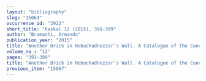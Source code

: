 ```yaml
---
layout: "bibliography"
slug: "15064"
occurrence_id: "3922"
short_title: "Kaskal 12 (2015), 391-399"
author: "Bramanti, Armando"
publication_year: "2015"
title: "Another Brick in Nebuchadnezzar’s Wall. A Catalogue of the Cuneiform Texts in the Collections of the National Museum of Oriental Art in Rome"
volume_no_: "12"
pages: "391-399"
title: "Another Brick in Nebuchadnezzar’s Wall. A Catalogue of the Cuneiform Texts in the Collections of the National Museum of Oriental Art in Rome"
previous_item: "15067"
---
```

